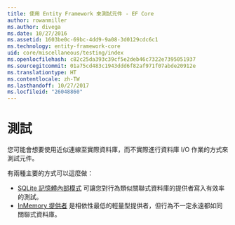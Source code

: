 ```yaml
---
title: 使用 Entity Framework 來測試元件 - EF Core
author: rowanmiller
ms.author: divega
ms.date: 10/27/2016
ms.assetid: 1603be0c-69bc-4dd9-9a08-3d0129cdc6c1
ms.technology: entity-framework-core
uid: core/miscellaneous/testing/index
ms.openlocfilehash: c82c25da393c39cf5e2deb46c7322e7395051937
ms.sourcegitcommit: 01a75cd483c1943ddd6f82af971f07abde20912e
ms.translationtype: HT
ms.contentlocale: zh-TW
ms.lasthandoff: 10/27/2017
ms.locfileid: "26048860"
---
```

# <a name="testing"></a>測試

您可能會想要使用近似連線至實際資料庫，而不實際進行資料庫 I/O 作業的方式來測試元件。

有兩種主要的方式可以這麼做：
 * [SQLite 記憶體內部模式](sqlite.md) 可讓您對行為類似關聯式資料庫的提供者寫入有效率的測試。
 * [InMemory 提供者](in-memory.md) 是相依性最低的輕量型提供者，但行為不一定永遠都如同關聯式資料庫。
